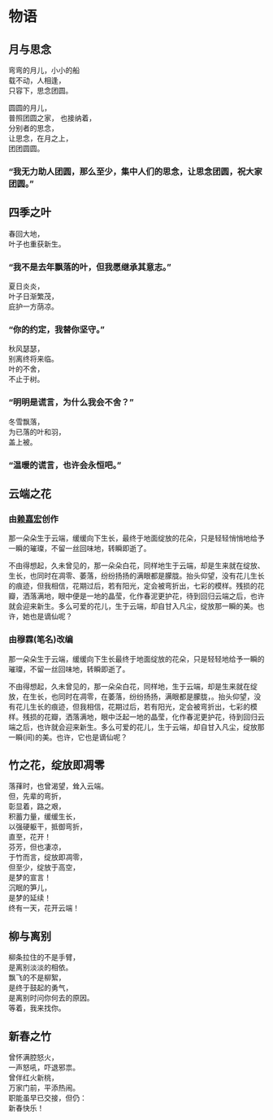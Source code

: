 # 物语

## 月与思念

弯弯的月儿，小小的船  
载不动，人相逢，  
只容下，思念团圆。

圆圆的月儿，  
普照团圆之家，
也接纳着，  
分别者的思念，  
让思念，在月之上，  
团团圆圆。

### “我无力助人团圆，那么至少，集中人们的思念，让思念团圆，祝大家团圆。”

## 四季之叶

春回大地，  
叶子也重获新生。

### “我不是去年飘落的叶，但我愿继承其意志。”

夏日炎炎，  
叶子日渐繁茂，  
庇护一方荫凉。

### “你的约定，我替你坚守。”

秋风瑟瑟，  
别离终将来临。  
叶的不舍，  
不止于树。

### “明明是谎言，为什么我会不舍？”

冬雪飘落，  
为已落的叶和羽，  
盖上被。

### “温暖的谎言，也许会永恒吧。”

## 云端之花

### 由[赖嘉宏](https://github.com/aso-ljh)创作

那一朵朵生于云端，缓缓向下生长，最终于地面绽放的花朵，只是轻轻悄悄地给予一瞬的璀璨，不留一丝回味地，转瞬即逝了。

不由得想起，久未曾见的，那一朵朵白花，同样地生于云端，却是生来就在绽放、生长，也同时在凋零、萎落，纷纷扬扬的满眼都是朦胧。抬头仰望，没有花儿生长的痕迹，但我相信，花期过后，若有阳光，定会被弯折出，七彩的模样。残损的花瓣，洒落满地，眼中便是一地的晶莹，化作春泥更护花，待到回归云端之后，也许就会迎来新生。多么可爱的花儿，生于云端，却自甘入凡尘，绽放那一瞬的美。也许，她也是谪仙呢？

### 由穆霖(笔名)改编

那一朵朵生于云端，缓缓向下生长最终于地面绽放的花朵，只是轻轻地给予一瞬的璀璨，不留一丝回味地，转瞬即逝了。

不由得想起，久未曾见的，那一朵朵白花，同样地，生于云端，却是生来就在绽放，在生长，也同时在凋零，在萎落，纷纷扬扬，满眼都是朦胧，。抬头仰望，没有花儿生长的痕迹，但我相信，花期过后，若有阳光，定会被弯折出，七彩的模样。残损的花瓣，洒落满地，眼中泛起一地的晶莹，化作春泥更护花，待到回归云端之后，也许就会迎来新生。多么可爱的花儿，生于云端，却自甘入凡尘，绽放那一瞬(间)的美。也许，它也是谪仙呢？

## 竹之花，绽放即凋零

落萚时，也曾渴望，耸入云端。  
但，先辈的弯折，  
彰显着，路之艰，  
积蓄力量，缓缓生长，  
以强硬躯干，抵御弯折，  
直至，花开！  
芬芳，但也凄凉，  
于竹而言，绽放即凋零，  
但至少，绽放于高空，  
是梦的宣言！  
沉眠的笋儿，  
是梦的延续！  
终有一天，花开云端！  

## 柳与离别

柳条拉住的不是手臂，  
是离别淡淡的相依。  
飘飞的不是柳絮，  
是终于鼓起的勇气，  
是离别时问你何去的原因。  
等着，我来找你。

## 新春之竹

曾怀满腔怒火，  
一声怒吼，吓退邪祟。  
曾伴红火新桃，  
万家门前，平添热闹。  
职能虽早已交接，但仍：  
新春快乐！
